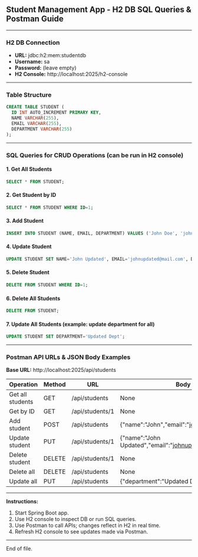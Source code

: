 ## Student Management App - H2 DB SQL Queries & Postman Guide

---

### **H2 DB Connection**
- **URL:** jdbc:h2:mem:studentdb
- **Username:** sa
- **Password:** (leave empty)
- **H2 Console:** http://localhost:2025/h2-console

---

### **Table Structure**
```sql
CREATE TABLE STUDENT (
  ID INT AUTO_INCREMENT PRIMARY KEY,
  NAME VARCHAR(255),
  EMAIL VARCHAR(255),
  DEPARTMENT VARCHAR(255)
);
```

---

### **SQL Queries for CRUD Operations (can be run in H2 console)**

#### 1. Get All Students
```sql
SELECT * FROM STUDENT;
```

#### 2. Get Student by ID
```sql
SELECT * FROM STUDENT WHERE ID=1;
```

#### 3. Add Student
```sql
INSERT INTO STUDENT (NAME, EMAIL, DEPARTMENT) VALUES ('John Doe', 'john@mail.com', 'CS');
```

#### 4. Update Student
```sql
UPDATE STUDENT SET NAME='John Updated', EMAIL='johnupdated@mail.com', DEPARTMENT='IT' WHERE ID=1;
```

#### 5. Delete Student
```sql
DELETE FROM STUDENT WHERE ID=1;
```

#### 6. Delete All Students
```sql
DELETE FROM STUDENT;
```

#### 7. Update All Students (example: update department for all)
```sql
UPDATE STUDENT SET DEPARTMENT='Updated Dept';
```

---

### **Postman API URLs & JSON Body Examples**

**Base URL:** http://localhost:2025/api/students

| Operation        | Method | URL                    | Body Example (JSON) |
|-----------------|--------|------------------------|-------------------|
| Get all students | GET    | /api/students          | None              |
| Get by ID        | GET    | /api/students/1        | None              |
| Add student      | POST   | /api/students          | {"name":"John","email":"john@mail.com","department":"CS"} |
| Update student   | PUT    | /api/students/1        | {"name":"John Updated","email":"johnupdated@mail.com","department":"IT"} |
| Delete student   | DELETE | /api/students/1        | None              |
| Delete all       | DELETE | /api/students          | None              |
| Update all       | PUT    | /api/students          | {"department":"Updated Dept"} |

---

**Instructions:**
1. Start Spring Boot app.
2. Use H2 console to inspect DB or run SQL queries.
3. Use Postman to call APIs; changes reflect in H2 in real time.
4. Refresh H2 console to see updates made via Postman.

---

End of file.

